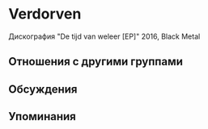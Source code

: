 # Verdorven

Дискография
"De tijd van weleer [EP]" 2016, Black Metal

## Отношения с другими группами


## Обсуждения


## Упоминания

